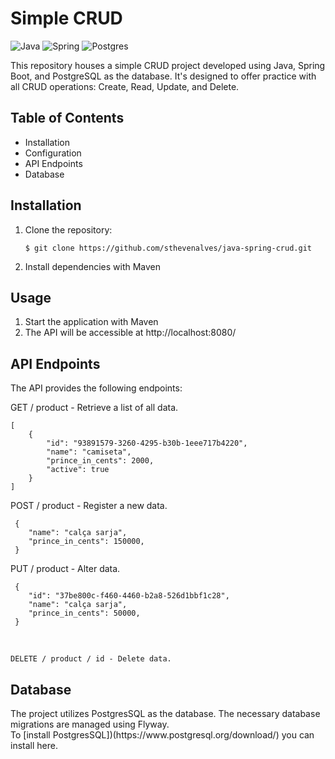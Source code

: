 <h1>Simple CRUD</h1>

![Java](https://img.shields.io/badge/Java-ED8B00?style=for-the-badge&logo=openjdk&logoColor=white)
 ![Spring](https://img.shields.io/badge/Spring-6DB33F.svg?style=for-the-badge&logo=Spring&logoColor=white)
 ![Postgres](https://img.shields.io/badge/PostgreSQL-316192?style=for-the-badge&logo=postgresql&logoColor=white)
 
<p></p>This repository houses a simple CRUD project developed using Java, Spring Boot, and PostgreSQL as the database. It's designed to offer practice with all CRUD operations: Create, Read, Update, and Delete.</p>
<h2>Table of Contents</h2>
<ul>
  <li>Installation</li>
  <li>Configuration</li>
  <li>API Endpoints</li>
  <li>Database</li>
</ul>
<h2>Installation</h2>
<p>
  <ol>
    <li>Clone the repository:</li>
    
    $ git clone https://github.com/sthevenalves/java-spring-crud.git
    
   <li>Install dependencies with Maven</li>
  </ol>
</p>
<h2>Usage</h2>
<p>
  <ol>
    <li>Start the application with Maven</li>
    <li>The API will be accessible at http://localhost:8080/</li>
  </ol>
</p>
  <h2>API Endpoints</h2>
  <p>
    The API provides the following endpoints:
    
  GET / product - Retrieve a list of all data.

    [
        {
            "id": "93891579-3260-4295-b30b-1eee717b4220",
            "name": "camiseta",
            "prince_in_cents": 2000,
            "active": true
        }
    ]
    
  POST / product - Register a new data.
  
     {
        "name": "calça sarja",
        "prince_in_cents": 150000,
     }
        
  PUT / product - Alter data.

     {
        "id": "37be800c-f460-4460-b2a8-526d1bbf1c28",
        "name": "calça sarja",
        "prince_in_cents": 50000,
     }

  <br>
  
    DELETE / product / id - Delete data.
  
  </p>

  <h2>Database</h2>
  <p>
  The project utilizes PostgresSQL as the database. The necessary database migrations are managed using Flyway. <br>
  To [install PostgresSQL])(https://www.postgresql.org/download/) you can install here.
  </p>
